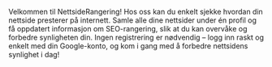 Velkommen til NettsideRangering!
Hos oss kan du enkelt sjekke hvordan din nettside presterer på internett. Samle alle dine nettsider under én profil og få oppdatert informasjon om SEO-rangering, slik at du kan overvåke og forbedre synligheten din. Ingen registrering er nødvendig – logg inn raskt og enkelt med din Google-konto, og kom i gang med å forbedre nettsidens synlighet i dag!
